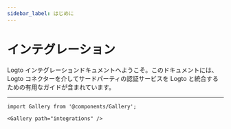 ```yaml
---
sidebar_label: はじめに
---
```


# インテグレーション

Logto インテグレーションドキュメントへようこそ。このドキュメントには、Logto コネクターを介してサードパーティの認証サービスを Logto と統合するための有用なガイドが含まれています。

---

```mdx-code-block
import Gallery from '@components/Gallery';

<Gallery path="integrations" />
```
